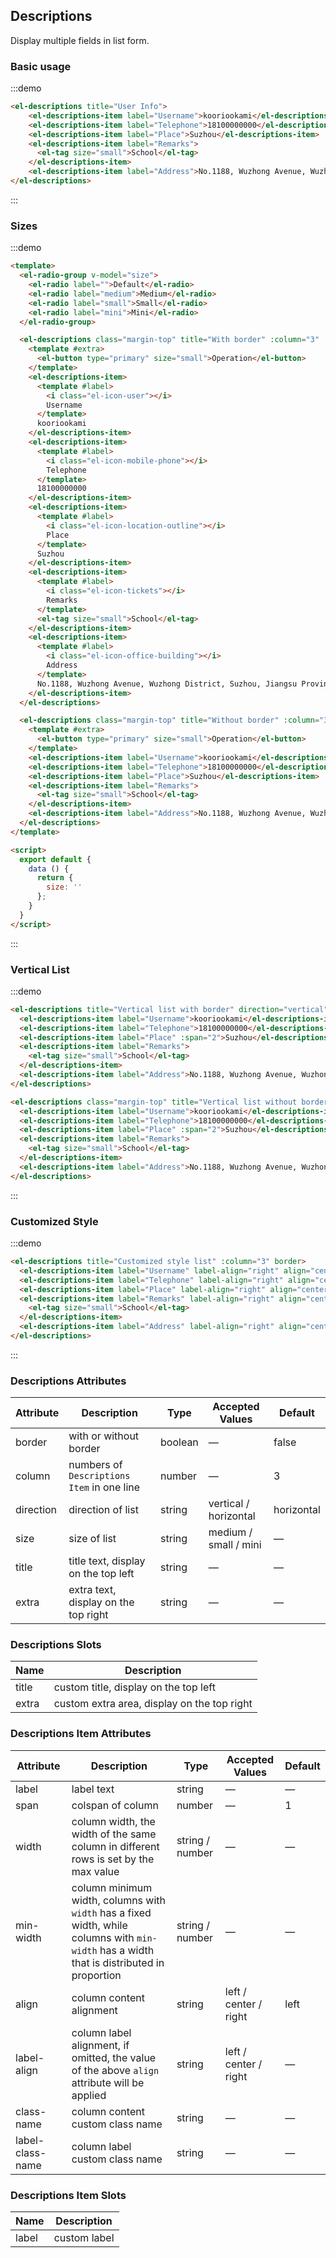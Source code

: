 ## Descriptions

Display multiple fields in list form.

### Basic usage

:::demo

```html
<el-descriptions title="User Info">
    <el-descriptions-item label="Username">kooriookami</el-descriptions-item>
    <el-descriptions-item label="Telephone">18100000000</el-descriptions-item>
    <el-descriptions-item label="Place">Suzhou</el-descriptions-item>
    <el-descriptions-item label="Remarks">
      <el-tag size="small">School</el-tag>
    </el-descriptions-item>
    <el-descriptions-item label="Address">No.1188, Wuzhong Avenue, Wuzhong District, Suzhou, Jiangsu Province</el-descriptions-item>
</el-descriptions>
```
:::

### Sizes

:::demo

```html
<template>
  <el-radio-group v-model="size">
    <el-radio label="">Default</el-radio>
    <el-radio label="medium">Medium</el-radio>
    <el-radio label="small">Small</el-radio>
    <el-radio label="mini">Mini</el-radio>
  </el-radio-group>

  <el-descriptions class="margin-top" title="With border" :column="3" :size="size" border>
    <template #extra>
      <el-button type="primary" size="small">Operation</el-button>
    </template>
    <el-descriptions-item>
      <template #label>
        <i class="el-icon-user"></i>
        Username
      </template>
      kooriookami
    </el-descriptions-item>
    <el-descriptions-item>
      <template #label>
        <i class="el-icon-mobile-phone"></i>
        Telephone
      </template>
      18100000000
    </el-descriptions-item>
    <el-descriptions-item>
      <template #label>
        <i class="el-icon-location-outline"></i>
        Place
      </template>
      Suzhou
    </el-descriptions-item>
    <el-descriptions-item>
      <template #label>
        <i class="el-icon-tickets"></i>
        Remarks
      </template>
      <el-tag size="small">School</el-tag>
    </el-descriptions-item>
    <el-descriptions-item>
      <template #label>
        <i class="el-icon-office-building"></i>
        Address
      </template>
      No.1188, Wuzhong Avenue, Wuzhong District, Suzhou, Jiangsu Province
    </el-descriptions-item>
  </el-descriptions>

  <el-descriptions class="margin-top" title="Without border" :column="3" :size="size">
    <template #extra>
      <el-button type="primary" size="small">Operation</el-button>
    </template>
    <el-descriptions-item label="Username">kooriookami</el-descriptions-item>
    <el-descriptions-item label="Telephone">18100000000</el-descriptions-item>
    <el-descriptions-item label="Place">Suzhou</el-descriptions-item>
    <el-descriptions-item label="Remarks">
      <el-tag size="small">School</el-tag>
    </el-descriptions-item>
    <el-descriptions-item label="Address">No.1188, Wuzhong Avenue, Wuzhong District, Suzhou, Jiangsu Province</el-descriptions-item>
  </el-descriptions>
</template>

<script>
  export default {
    data () {
      return {
        size: ''
      };
    }
  }
</script>
```
:::

### Vertical List

:::demo

```html
<el-descriptions title="Vertical list with border" direction="vertical" :column="4" border>
  <el-descriptions-item label="Username">kooriookami</el-descriptions-item>
  <el-descriptions-item label="Telephone">18100000000</el-descriptions-item>
  <el-descriptions-item label="Place" :span="2">Suzhou</el-descriptions-item>
  <el-descriptions-item label="Remarks">
    <el-tag size="small">School</el-tag>
  </el-descriptions-item>
  <el-descriptions-item label="Address">No.1188, Wuzhong Avenue, Wuzhong District, Suzhou, Jiangsu Province</el-descriptions-item>
</el-descriptions>

<el-descriptions class="margin-top" title="Vertical list without border" :column="4" direction="vertical">
  <el-descriptions-item label="Username">kooriookami</el-descriptions-item>
  <el-descriptions-item label="Telephone">18100000000</el-descriptions-item>
  <el-descriptions-item label="Place" :span="2">Suzhou</el-descriptions-item>
  <el-descriptions-item label="Remarks">
    <el-tag size="small">School</el-tag>
  </el-descriptions-item>
  <el-descriptions-item label="Address">No.1188, Wuzhong Avenue, Wuzhong District, Suzhou, Jiangsu Province</el-descriptions-item>
</el-descriptions>
```
:::

### Customized Style

:::demo

```html
<el-descriptions title="Customized style list" :column="3" border>
  <el-descriptions-item label="Username" label-align="right" align="center" label-class-name="my-label" class-name="my-content" width="150px">kooriookami</el-descriptions-item>
  <el-descriptions-item label="Telephone" label-align="right" align="center">18100000000</el-descriptions-item>
  <el-descriptions-item label="Place" label-align="right" align="center">Suzhou</el-descriptions-item>
  <el-descriptions-item label="Remarks" label-align="right" align="center">
    <el-tag size="small">School</el-tag>
  </el-descriptions-item>
  <el-descriptions-item label="Address" label-align="right" align="center">No.1188, Wuzhong Avenue, Wuzhong District, Suzhou, Jiangsu Province</el-descriptions-item>
</el-descriptions>
```
:::

### Descriptions Attributes
| Attribute     | Description       | Type       | Accepted Values        | Default   |
|-------------  |---------------- |---------------- |---------------------- |-------- |
| border        | with or without border      | boolean  |          —             |    false     |
| column        | numbers of `Descriptions Item` in one line  | number | — |    3  |
| direction     | direction of list  | string | vertical / horizontal |    horizontal  |
| size          | size of list    | string  |    medium / small / mini  |  — |
| title         | title text, display on the top left    | string  |    —  |  — |
| extra         | extra text, display on the top right    | string  |    —  |  — |

### Descriptions Slots

| Name | Description |
|------|--------|
| title | custom title, display on the top left  |
| extra | custom extra area, display on the top right  |

### Descriptions Item Attributes
| Attribute       | Description        | Type       | Accepted Values       | Default   |
|-------------  |---------------- |---------------- |---------------------- |-------- |
| label          | label text         | string  |          —             |    —     |
| span          | colspan of column       | number  |          —             |    1     |
| width          | column width, the width of the same column in different rows is set by the max value         | string / number  |          —             |    —     |
| min-width          | column minimum width, columns with `width` has a fixed width, while columns with `min-width` has a width that is distributed in proportion         | string / number  |          —             |    —     |
| align          | column content alignment         | string  |          left / center / right             |    left     |
| label-align          | column label alignment, if omitted, the value of the above `align` attribute will be applied         | string  |          left / center / right             |    —     |
| class-name          | column content custom class name         | string  |          —             |    —     |
| label-class-name          | column label custom class name         | string  |          —             |    —     |

### Descriptions Item Slots

| Name | Description |
|------|--------|
| label | custom label  |
